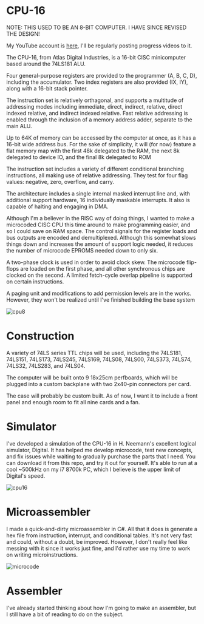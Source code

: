 # CPU-16
NOTE: THIS USED TO BE AN 8-BIT COMPUTER. I HAVE SINCE REVISED THE DESIGN!


My YouTube account is [here](https://www.youtube.com/channel/UC0kihtgYtJHA7ZHQloiz2jA), I'll be regularly posting progress videos to it.

The CPU-16, from Atlas Digital Industries, is a 16-bit CISC minicomputer based around the 74LS181 ALU.

Four general-purpose registers are provided to the programmer (A, B, C, D), including the accumulator. Two index registers are also provided (IX, IY), along with a 16-bit stack pointer. 

The instruction set is relatively orthagonal, and supports a multitude of addressing modes including immediate, direct, indirect, relative, direct indexed relative, and indirect indexed relative. Fast relative addressing is enabled through the inclusion of a memory address adder, separate to the main ALU.

Up to 64K of memory can be accessed by the computer at once, as it has a 16-bit wide address bus. For the sake of simplicity, it will (for now) feature a flat memory map with the first 48k delegated to the RAM, the next 8k delegated to device IO, and the final 8k delegated to ROM

The instruction set includes a variety of different conditional branching instructions, all making use of relative addressing. They test for four flag values: negative, zero, overflow, and carry.

The architecture includes a single internal masked interrupt line and, with additional support hardware, 16 individually maskable interrupts. It also is capable of halting and engaging in DMA.

Although I'm a believer in the RISC way of doing things, I wanted to make a microcoded CISC CPU this time around to make programming easier, and so I could save on RAM space. The control signals for the register loads and bus outputs are encoded and demultiplexed. Although this somewhat slows things down and increases the amount of support logic needed, it reduces the number of microcode EPROMS needed down to only six. 

A two-phase clock is used in order to avoid clock skew. The microcode flip-flops are loaded on the first phase, and all other synchronous chips are clocked on the second. A limited fetch-cycle overlap pipeline is supported on certain instructions.

A paging unit and modifications to add permission levels are in the works. However, they won't be realized until I've finished building the base system

![cpu8](https://user-images.githubusercontent.com/83188735/124211509-0e099c00-daa2-11eb-8a8b-396c0b3bc76e.png)


# Construction

A variety of 74LS series TTL chips will be used, including the 74LS181, 74LS151, 74LS173, 74LS245, 74LS169, 74LS08, 74LS00, 74LS373, 74LS74, 74LS32, 74LS283, and 74LS04.

The computer will be built onto 9 18x25cm perfboards, which will be plugged into a custom backplane with two 2x40-pin connectors per card.

The case will probably be custom built. As of now, I want it to include a front panel and enough room to fit all nine cards and a fan.


# Simulator

I've developed a simulation of the CPU-16 in H. Neemann's excellent logical simulator, Digital. It has helped me develop microcode, test new concepts, and fix issues while waiting to gradually purchase the parts that I need. You can download it from this repo, and try it out for yourself. It's able to run at a cool ~500kHz on my i7 8700k PC, which I believe is the upper limit of Digital's speed.

![cpu16](https://user-images.githubusercontent.com/83188735/124211584-342f3c00-daa2-11eb-92ee-952e7c71888f.PNG)



# Microassembler

I made a quick-and-dirty microassembler in C#. All that it does is generate a hex file from instruction, interrupt, and conditional tables. It's not very fast and could, without a doubt, be improved. However, I don't really feel like messing with it since it works just fine, and I'd rather use my time to work on writing microinstructions.

![microcode](https://user-images.githubusercontent.com/83188735/120169750-1f1a7100-c1b5-11eb-83d4-35332b8ff821.PNG)


# Assembler

I've already started thinking about how I'm going to make an assembler, but I still have a bit of reading to do on the subject.
